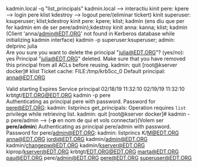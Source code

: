 kadmin.local -q "list_principals"
kadmin.local --> interactiu
kinit pere: kpere  --> login pere
klist
kdestroy  --> logout pere/(eliminar tickert)
kinit superuser: ksuperuser; klist;kdestroy
kinit pere: kpere; klist; kadmin (ens diu que per fer kadmin em de ser pere/admin);kdestroy
kinit anna: kanna; klist; kadmin (Client 'anna/admin@EDT.ORG' not found in Kerberos database while initializing kadmin interface)
kadmin -p superuser:ksuperuser;
admin:  delprinc julia	
Are you sure you want to delete the principal "julia@EDT.ORG"? (yes/no): yes
Principal "julia@EDT.ORG" deleted.
Make sure that you have removed this principal from all ACLs before reusing.
kadmin:  quit
[root@kserver docker]# klist
Ticket cache: FILE:/tmp/krb5cc_0
Default principal: anna@EDT.ORG

Valid starting     Expires            Service principal
02/18/19 11:32:10  02/19/19 11:32:10  krbtgt/EDT.ORG@EDT.ORG
kadmin -p pere     
Authenticating as principal pere with password.
Password for pere@EDT.ORG: 
kadmin:  listprincs
get_principals: Operation requires ``list`` privilege while retrieving list.
kadmin:  quit
[root@kserver docker]# kadmin -p pere/admin  --> (**-p** en nom de qui et vols connectar)(Volem ser **pere/admin**)
Authenticating as principal pere/admin with password.
Password for pere/admin@EDT.ORG: 
kadmin:  listprincs
K/M@EDT.ORG
anna@EDT.ORG
jordi@EDT.ORG
kadmin/admin@EDT.ORG
kadmin/changepw@EDT.ORG
kadmin/kserver@EDT.ORG
kiprop/kserver@EDT.ORG
krbtgt/EDT.ORG@EDT.ORG
marta@EDT.ORG
pau@EDT.ORG
pere/admin@EDT.ORG
pere@EDT.ORG
superuser@EDT.ORG
